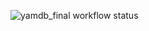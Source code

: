 ![yamdb_final workflow status](https://github.com/vikkilat/yamdb_final/actions/workflows/yamdb_workflow.yml/badge.svg?branch=master&event=push)
